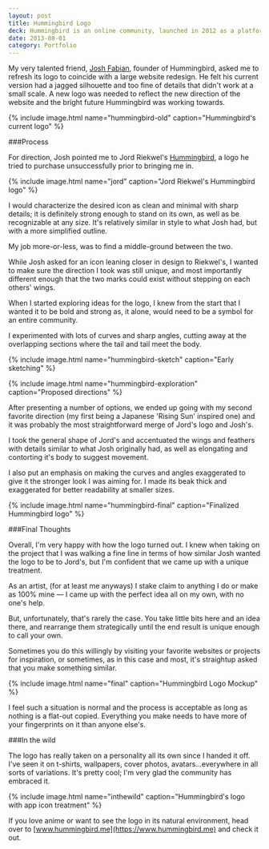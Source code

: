 ```yaml
---
layout: post
title: Hummingbird Logo
deck: Hummingbird is an online community, launched in 2012 as a platform for anime fans to track the shows they have watched, as well as get recommendation for new ones. It has since grown into vibrant social network and marketplace.
date: 2013-08-01
category: Portfolio
---
```


My very talented friend, [Josh Fabian](https://twitter.com/joshfabian), founder of Hummingbird, asked me to refresh its logo to coincide with a large website redesign. He felt his current version had a jagged silhouette and too fine of details that didn't work at a small scale. A new logo was needed to reflect the new direction of the website and the bright future Hummingbird was working towards.

{% include image.html name="hummingbird-old" caption="Hummingbird's current logo" %}

###Process

For direction, Josh pointed me to Jord Riekwel's [Hummingbird](https://dribbble.com/shots/370581-Hummingbird), a logo he tried to purchase unsuccessfully prior to bringing me in.

{% include image.html name="jord" caption="Jord Riekwel's Hummingbird logo" %}

I would characterize the desired icon as clean and minimal with sharp details; it is definitely strong enough to stand on its own, as well as be recognizable at any size. It's relatively similar in style to what Josh had, but with a more simplified outline.

My job more-or-less, was to find a middle-ground between the two.

While Josh asked for an icon leaning closer in design to Riekwel's, I wanted to make sure the direction I took was still unique, and most importantly different enough that the two marks could exist without stepping on each others' wings.

When I started exploring ideas for the logo, I knew from the start that I wanted it to be bold and strong as, it alone, would need to be a symbol for an entire community.

I experimented with lots of curves and sharp angles, cutting away at the overlapping sections where the tail and tail meet the body.

{% include image.html name="hummingbird-sketch" caption="Early sketching" %}

{% include image.html name="hummingbird-exploration" caption="Proposed directions" %}

After presenting a number of options, we ended up going with my second favorite direction (my first being a Japanese 'Rising Sun' inspired one) and it was probably the most straightforward merge of Jord's logo and Josh's.

I took the general shape of Jord's and accentuated the wings and feathers with details similar to what Josh originally had, as well as elongating and contorting it's body to suggest movement.

I also put an emphasis on making the curves and angles exaggerated to give it the stronger look I was aiming for. I made its beak thick and exaggerated for better readability at smaller sizes.

{% include image.html name="hummingbird-final" caption="Finalized Hummingbird logo" %}

###Final Thoughts

Overall, I'm very happy with how the logo turned out. I knew when taking on the project that I was walking a fine line in terms of how similar Josh wanted the logo to be to Jord's, but I'm confident that we came up with a unique treatment.

As an artist, (for at least me anyways) I stake claim to anything I do or make as 100% mine &mdash; I came up with the perfect idea all on my own, with no one's help.

But, unfortunately, that's rarely the case. You take little bits here and an idea there, and rearrange them strategically until the end result is unique enough to call your own.

Sometimes you do this willingly by visiting your favorite websites or projects for inspiration, or sometimes, as in this case and most, it's straightup asked that you make something similar.

{% include image.html name="final" caption="Hummingbird Logo Mockup" %}

I feel such a situation is normal and the process is acceptable as long as nothing is a flat-out copied. Everything you make needs to have more of your fingerprints on it than anyone else's.

###In the wild

The logo has really taken on a personality all its own since I handed it off. I've seen it on t-shirts, wallpapers, cover photos, avatars...everywhere in all sorts of variations. It's pretty cool; I'm very glad the community has embraced it.

{% include image.html name="inthewild" caption="Hummingbird's logo with app icon treatment" %}

If you love anime or want to see the logo in its natural environment, head over to [www.hummingbird.me](https://www.hummingbird.me) and check it out.

